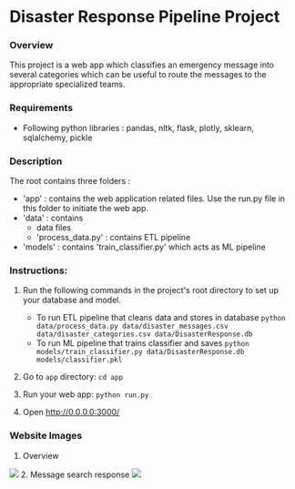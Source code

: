 # Disaster Response Pipeline Project

### Overview
This project is a web app which classifies an emergency message into several categories which can be useful to route the messages to the appropriate specialized teams.

### Requirements
- Following python libraries : pandas, nltk, flask, plotly, sklearn, sqlalchemy, pickle

### Description
The root contains three folders :
- 'app' : contains the web application related files. Use the run.py file in this folder to initiate the web app.
- 'data' : contains
   - data files
   - 'process_data.py' : contains ETL pipeline
- 'models' : contains 'train_classifier.py' which acts as ML pipeline

### Instructions:
1. Run the following commands in the project's root directory to set up your database and model.

    - To run ETL pipeline that cleans data and stores in database
        `python data/process_data.py data/disaster_messages.csv data/disaster_categories.csv data/DisasterResponse.db`
    - To run ML pipeline that trains classifier and saves
        `python models/train_classifier.py data/DisasterResponse.db models/classifier.pkl`

2. Go to `app` directory: `cd app`

3. Run your web app: `python run.py`

4. Open http://0.0.0.0:3000/

### Website Images
1. Overview
<img src="/resources/overview">
2. Message search response
<img src="/resources/response">
